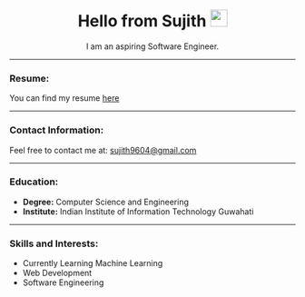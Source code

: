 # <div align="center"> Hello from Sujith <img src="https://emojicombos.com/wp-content/uploads/2020/04/emoji-combos-smiling-face-with-open-mouth-and-smiling-eyes.png" width="30"></div>

<div align="center">I am an aspiring Software Engineer.</div>

---

### Resume:
You can find my resume [here](https://drive.google.com/file/d/1vKtGusuSD6psrW3JiJdbXSof3iDo92NV/view)

---

### Contact Information:
Feel free to contact me at: sujith9604@gmail.com

---

### Education:
- **Degree:** Computer Science and Engineering
- **Institute:** Indian Institute of Information Technology Guwahati

---

### Skills and Interests:
- Currently Learning Machine Learning
- Web Development
- Software Engineering
